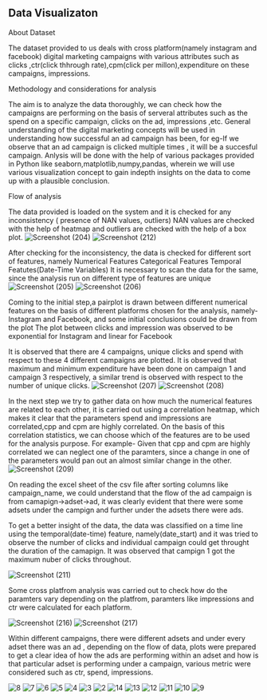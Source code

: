 ## Data Visualizaton

About Dataset

The dataset provided to us deals with cross platform(namely instagram and facebook) digital marketing campaigns with various attributes such as clicks ,ctr(click thhrough rate),cpm(click per millon),expenditure on these campaigns, impressions.

Methodology and considerations for analysis

The aim is to analyze the data thoroughly, we can check how the campaigns are performing on the basis of serveral attributes such as the spend on a specific campaign, clicks on the ad, impressions ,etc. General understanding of the digital marketing concepts will be used in understanding how successful an ad campaign has been, for eg-If we observe that an ad campaign is clicked multiple times , it will be a succesful campaign.
Anlysis will be done with the help of various packages provided in Python like seaborn,matplotlib,numpy,pandas, wherein we will use various visualization concept to gain indepth insights on the data to come up with a plausible conclusion.

Flow of analysis

The data provided is loaded on the system and it is checked for any inconsistency ( presence of NAN values, outliers)
NAN values are checked with the help of heatmap and outliers are checked with the help of a box plot.
![Screenshot (204)](https://user-images.githubusercontent.com/64247518/122635008-02f85880-d0ff-11eb-9106-c3319660ae78.png)
![Screenshot (212)](https://user-images.githubusercontent.com/64247518/122635257-76e73080-d100-11eb-90bb-fccadf3f820c.png)



After checking for the inconsistency, the data is checked for different sort of features, namely
Numerical Features
Categorical Features
Temporal Featutes(Date-Time Variables)
It is necessary to scan the data for the same, since the analysis run on different type of features are unique
![Screenshot (205)](https://user-images.githubusercontent.com/64247518/122635323-d5acaa00-d100-11eb-8f4d-71160127c6d2.png)
![Screenshot (206)](https://user-images.githubusercontent.com/64247518/122635326-d9d8c780-d100-11eb-8da6-d64945d68055.png)

Coming to the initial step,a pairplot is drawn between different numerical features on the basis of different platforms chosen for the analysis, namely-Instagram and Facebook, and some initial conclusions could be drawn from the plot
The plot between clicks and impression was observed to be exponential for Instagram and linear for Facebook

It is observed that there are 4 campaigns, unique clicks and spend with respect to these 4 different campaigns are plotted. It is observed that maximum and minimum expenditure have been done on campaign 1 and campaign 3 respectively, a similar trend is observed with respect to the number of unique clicks.
![Screenshot (207)](https://user-images.githubusercontent.com/64247518/122635329-e0ffd580-d100-11eb-97b1-d199921a3868.png)
![Screenshot (208)](https://user-images.githubusercontent.com/64247518/122635332-e2c99900-d100-11eb-88a7-49932e61460d.png)

In the next step we try to gather data on how much the numerical features are related to each other, it is carried out using a correlation heatmap, which makes it clear that the parameters spend and impressions are correlated,cpp and cpm are highly correlated. On the basis of this correlation statistics, we can choose which of the features are to be used for the analysis purpose. For example- Given that cpp and cpm are highly correlated we can neglect one of the paramters, since a change in one of the parameters would pan out an almost similar change in the other.
![Screenshot (209)](https://user-images.githubusercontent.com/64247518/122635335-e52bf300-d100-11eb-9e51-067bfbf1041f.png)

On reading the excel sheet of the csv file after sorting columns like campaign_name, we could understand that the flow of the ad campaign is from camapign->adset->ad, it was clearly evident that there were some adsets under the campign and further under the adsets there were ads.

To get a better insight of the data, the data was classified on a time line using the temporal(date-time) feature, namely(date_start) and it was tried to observe the number of clicks and individual campaign could get throught the duration of the camapign. It was observed that campign 1 got the maximum nuber of clicks throughout.

![Screenshot (211)](https://user-images.githubusercontent.com/64247518/122635338-e8bf7a00-d100-11eb-98a0-18a6c43c2821.png)

Some cross platfrom analysis was carried out to check how do the paramters vary depending on the platfrom, paramters like impressions and ctr were calculated for each platform.

![Screenshot (216)](https://user-images.githubusercontent.com/64247518/122635461-b7937980-d101-11eb-840b-9af755a95fb4.png)
![Screenshot (217)](https://user-images.githubusercontent.com/64247518/122635465-ba8e6a00-d101-11eb-8955-c7f88650f928.png)



Within different campaigns, there were different adsets and under every adset there was an ad , depending on the flow of data, plots were prepared to get a clear idea of how the ads are performing within an adset and how is that particular adset is performing under a campaign, various metric were considered such as ctr, spend, impressions.

![8](https://user-images.githubusercontent.com/64247518/122638225-b3228d00-d110-11eb-81a1-863a60c5fdba.png)
![7](https://user-images.githubusercontent.com/64247518/122638227-b4ec5080-d110-11eb-8f30-fc6b0e33da78.png)
![6](https://user-images.githubusercontent.com/64247518/122638228-b4ec5080-d110-11eb-9b71-09d7f1f8e548.png)
![5](https://user-images.githubusercontent.com/64247518/122638229-b584e700-d110-11eb-9b6c-455553d9047c.png)
![4](https://user-images.githubusercontent.com/64247518/122638230-b584e700-d110-11eb-99e7-c741fdf1b1a5.png)
![3](https://user-images.githubusercontent.com/64247518/122638231-b61d7d80-d110-11eb-8a89-525d9f1d047d.png)
![2](https://user-images.githubusercontent.com/64247518/122638232-b6b61400-d110-11eb-8085-9d1db2efd565.png)
![14](https://user-images.githubusercontent.com/64247518/122638235-b74eaa80-d110-11eb-8bc4-589c54cbf158.png)
![13](https://user-images.githubusercontent.com/64247518/122638236-b74eaa80-d110-11eb-82eb-1ae7cdc6e235.png)
![12](https://user-images.githubusercontent.com/64247518/122638237-b7e74100-d110-11eb-8264-632bd850b249.png)
![11](https://user-images.githubusercontent.com/64247518/122638239-b87fd780-d110-11eb-8c97-e0d1a07d9db6.png)
![10](https://user-images.githubusercontent.com/64247518/122638241-b87fd780-d110-11eb-8456-816b2806ca88.png)
![9](https://user-images.githubusercontent.com/64247518/122638244-b9186e00-d110-11eb-9212-ad6530ac1d6d.png)






